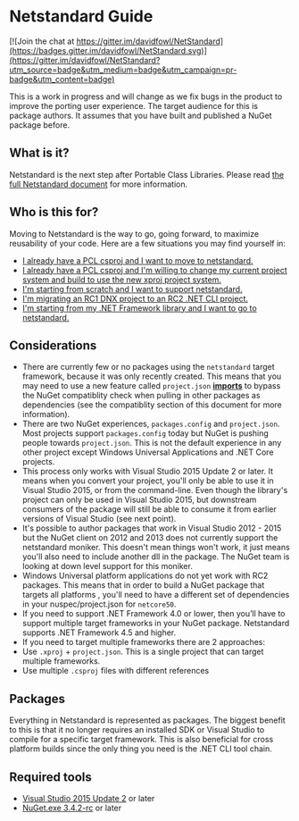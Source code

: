 # Netstandard Guide

[![Join the chat at https://gitter.im/davidfowl/NetStandard](https://badges.gitter.im/davidfowl/NetStandard.svg)](https://gitter.im/davidfowl/NetStandard?utm_source=badge&utm_medium=badge&utm_campaign=pr-badge&utm_content=badge)

This is a work in progress and will change as we fix bugs in the product to improve the porting user experience. The target audience for this is package authors. It assumes that you have built and published a NuGet package before.

## What is it?

Netstandard is the next step after Portable Class Libraries. Please read [the full Netstandard document](https://github.com/dotnet/corefx/blob/master/Documentation/architecture/net-platform-standard.md) for more information.

## Who is this for?

Moving to Netstandard is the way to go, going forward, to maximize reusability of your code. Here are a few situations you may find yourself in:

- [I already have a PCL csproj and I want to move to netstandard.](PclToNetStandard.md)
- [I already have a PCL csproj and I'm willing to change my current project system and build to use the new xproj project system.](XProjNetStandard.md)
- [I'm starting from scratch and I want to support netstandard.](XProjNetStandard.md)
- [I'm migrating an RC1 DNX project to an RC2 .NET CLI project.](RC1ToRC2.md)
- [I'm starting from my .NET Framework library and I want to go to netstandard.](NETFrameworkToNetStandard.md)

## Considerations
- There are currently few or no packages using the `netstandard` target framework, because it was only recently created. This means that you may need to use a new feature called `project.json` [**imports**](https://github.com/aspnet/Home/wiki/Project.json-file) to bypass the NuGet compatiblity check when pulling in other packages as dependencies (see the compatiblity section of this document for more information).
- There are two NuGet experiences, `packages.config` and `project.json`. Most projects support `packages.config` today but NuGet is pushing people towards `project.json`. This is not the default experience in any other project except Windows Universal Applications and .NET Core projects.
- This process only works with Visual Studio 2015 Update 2 or later. It means when you convert your project, you'll only be able to use it in Visual Studio 2015, or from the command-line. Even though the library's project can only be used in Visual Studio 2015, but downstream consumers of the package will still be able to consume it from earlier versions of Visual Studio (see next point).
- It's possible to author packages that work in Visual Studio 2012 - 2015 but the NuGet client on 2012 and 2013 does not currently support the netstandard moniker. This doesn't mean things won't work, it just means you'll also need to include another dll in the package. The NuGet team is looking at down level support for this moniker.
- Windows Universal platform applications do not yet work with RC2 packages. This means that in order to build a NuGet package that targets all platforms , you'll need to have a different set of dependencies in your nuspec/project.json for `netcore50`.
- If you need to support .NET Framework 4.0 or lower, then you’ll have to support multiple target frameworks in your NuGet package. Netstandard supports .NET Framework 4.5 and higher.
- If you need to target multiple frameworks there are 2 approaches:
 - Use `.xproj` + `project.json`. This is a single project that can target multiple frameworks.
 - Use multiple `.csproj` files with different references

## Packages

Everything in Netstandard is represented as packages. The biggest benefit to this is that it no longer requires an installed SDK or Visual Studio to compile for a specific target framework. This is also beneficial for cross platform builds since the only thing you need is the .NET CLI tool chain.

## Required tools
- [Visual Studio 2015 Update 2](https://www.visualstudio.com/en-us/news/vs2015-update2-vs.aspx) or later
- [NuGet.exe 3.4.2-rc](https://dist.nuget.org/win-x86-commandline/v3.4.2-rc/nuget.exe) or later

